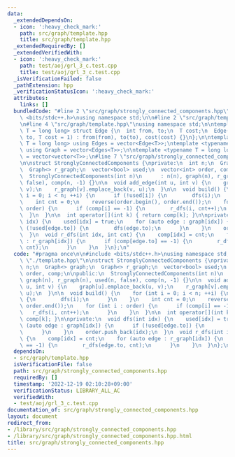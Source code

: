 ```yaml
---
data:
  _extendedDependsOn:
  - icon: ':heavy_check_mark:'
    path: src/graph/template.hpp
    title: src/graph/template.hpp
  _extendedRequiredBy: []
  _extendedVerifiedWith:
  - icon: ':heavy_check_mark:'
    path: test/aoj/grl_3_c.test.cpp
    title: test/aoj/grl_3_c.test.cpp
  _isVerificationFailed: false
  _pathExtension: hpp
  _verificationStatusIcon: ':heavy_check_mark:'
  attributes:
    links: []
  bundledCode: "#line 2 \"src/graph/strongly_connected_components.hpp\"\n\n#include\
    \ <bits/stdc++.h>\nusing namespace std;\n\n#line 2 \"src/graph/template.hpp\"\n\
    \n#line 4 \"src/graph/template.hpp\"\nusing namespace std;\n\ntemplate <typename\
    \ T = long long> struct Edge {\n  int from, to;\n  T cost;\n  Edge(int from, int\
    \ to, T cost = 1) : from(from), to(to), cost(cost) {}\n};\n\ntemplate <typename\
    \ T = long long> using Edges = vector<Edge<T>>;\ntemplate <typename T = long long>\
    \ using Graph = vector<Edges<T>>;\n\ntemplate <typename T = long long> using Matrix\
    \ = vector<vector<T>>;\n#line 7 \"src/graph/strongly_connected_components.hpp\"\
    \n\nstruct StronglyConnectedComponents {\nprivate:\n  int n;\n  Graph<> graph;\n\
    \  Graph<> r_graph;\n  vector<bool> used;\n  vector<int> order, comp;\n\npublic:\n\
    \  StronglyConnectedComponents(int n)\n      : n(n), graph(n), r_graph(n), used(n,\
    \ false), comp(n, -1) {}\n\n  void add_edge(int u, int v) {\n    graph[u].emplace_back(u,\
    \ v);\n    r_graph[v].emplace_back(v, u);\n  }\n\n  void build() {\n    for (int\
    \ i = 0; i < n; ++i) {\n      if (!used[i]) {\n        dfs(i);\n      }\n    }\n\
    \    int cnt = 0;\n    reverse(order.begin(), order.end());\n    for (int i :\
    \ order) {\n      if (comp[i] == -1) {\n        r_dfs(i, cnt++);\n      }\n  \
    \  }\n  }\n\n  int operator[](int k) { return comp[k]; }\n\nprivate:\n  void dfs(int\
    \ idx) {\n    used[idx] = true;\n    for (auto edge : graph[idx]) {\n      if\
    \ (!used[edge.to]) {\n        dfs(edge.to);\n      }\n    }\n    order.push_back(idx);\n\
    \  }\n  void r_dfs(int idx, int cnt) {\n    comp[idx] = cnt;\n    for (auto edge\
    \ : r_graph[idx]) {\n      if (comp[edge.to] == -1) {\n        r_dfs(edge.to,\
    \ cnt);\n      }\n    }\n  }\n};\n"
  code: "#pragma once\n\n#include <bits/stdc++.h>\nusing namespace std;\n\n#include\
    \ \"./template.hpp\"\n\nstruct StronglyConnectedComponents {\nprivate:\n  int\
    \ n;\n  Graph<> graph;\n  Graph<> r_graph;\n  vector<bool> used;\n  vector<int>\
    \ order, comp;\n\npublic:\n  StronglyConnectedComponents(int n)\n      : n(n),\
    \ graph(n), r_graph(n), used(n, false), comp(n, -1) {}\n\n  void add_edge(int\
    \ u, int v) {\n    graph[u].emplace_back(u, v);\n    r_graph[v].emplace_back(v,\
    \ u);\n  }\n\n  void build() {\n    for (int i = 0; i < n; ++i) {\n      if (!used[i])\
    \ {\n        dfs(i);\n      }\n    }\n    int cnt = 0;\n    reverse(order.begin(),\
    \ order.end());\n    for (int i : order) {\n      if (comp[i] == -1) {\n     \
    \   r_dfs(i, cnt++);\n      }\n    }\n  }\n\n  int operator[](int k) { return\
    \ comp[k]; }\n\nprivate:\n  void dfs(int idx) {\n    used[idx] = true;\n    for\
    \ (auto edge : graph[idx]) {\n      if (!used[edge.to]) {\n        dfs(edge.to);\n\
    \      }\n    }\n    order.push_back(idx);\n  }\n  void r_dfs(int idx, int cnt)\
    \ {\n    comp[idx] = cnt;\n    for (auto edge : r_graph[idx]) {\n      if (comp[edge.to]\
    \ == -1) {\n        r_dfs(edge.to, cnt);\n      }\n    }\n  }\n};\n"
  dependsOn:
  - src/graph/template.hpp
  isVerificationFile: false
  path: src/graph/strongly_connected_components.hpp
  requiredBy: []
  timestamp: '2022-12-19 02:10:28+09:00'
  verificationStatus: LIBRARY_ALL_AC
  verifiedWith:
  - test/aoj/grl_3_c.test.cpp
documentation_of: src/graph/strongly_connected_components.hpp
layout: document
redirect_from:
- /library/src/graph/strongly_connected_components.hpp
- /library/src/graph/strongly_connected_components.hpp.html
title: src/graph/strongly_connected_components.hpp
---
```

